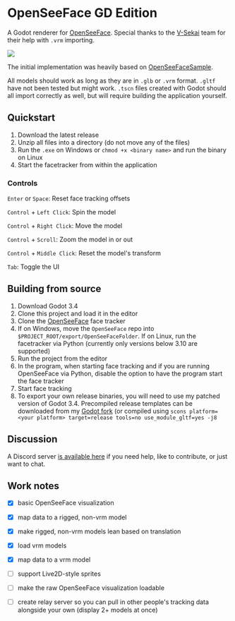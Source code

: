# OpenSeeFace GD Edition

A Godot renderer for [OpenSeeFace](https://github.com/emilianavt/OpenSeeFace). Special thanks to the [V-Sekai](https://github.com/V-Sekai) team for their help with `.vrm` importing.

![](demo.gif)

The initial implementation was heavily based on [OpenSeeFaceSample](https://github.com/emilianavt/OpenSeeFaceSample).

All models should work as long as they are in `.glb` or `.vrm` format. `.gltf` have not been tested but might work. `.tscn` files created with Godot should all import correctly as well, but will require building the application yourself.

## Quickstart
1. Download the latest release
2. Unzip all files into a directory (do not move any of the files)
3. Run the `.exe` on Windows or `chmod +x <binary name>` and run the binary on Linux
4. Start the facetracker from within the application

### Controls
`Enter` or `Space`: Reset face tracking offsets

`Control` + `Left Click`: Spin the model

`Control` + `Right Click`: Move the model

`Control` + `Scroll`: Zoom the model in or out

`Control` + `Middle Click`: Reset the model's transform

`Tab`: Toggle the UI

## Building from source
1. Download Godot 3.4
2. Clone this project and load it in the editor
3. Clone the [OpenSeeFace](https://github.com/emilianavt/OpenSeeFace) face tracker
4. If on Windows, move the `OpenSeeFace` repo into `$PROJECT_ROOT/export/OpenSeeFaceFolder`. If on Linux, run the facetracker via Python (currently only versions below 3.10 are supported)
5. Run the project from the editor
6. In the program, when starting face tracking and if you are running OpenSeeFace via Python, disable the option to have the program start the face tracker
7. Start face tracking
8. To export your own release binaries, you will need to use my patched version of Godot 3.4. Precompiled release templates can be downloaded from my [Godot fork](https://github.com/you-win/godot/releases/tag/3.3.2-gltf) (or compiled using `scons platform=<your platform> target=release tools=no use_module_gltf=yes -j8`

## Discussion
A Discord server [is available here](https://discord.gg/6mcdWWBkrr) if you need help, like to contribute, or just want to chat.

## Work notes
- [x] basic OpenSeeFace visualization
- [x] map data to a rigged, non-vrm model
- [x] make rigged, non-vrm models lean based on translation
- [x] load vrm models 
- [x] map data to a vrm model
- [ ] support Live2D-style sprites
- [ ] make the raw OpenSeeFace visualization loadable
- [ ] create relay server so you can pull in other people's tracking data alongside your own (display 2+ models at once)

